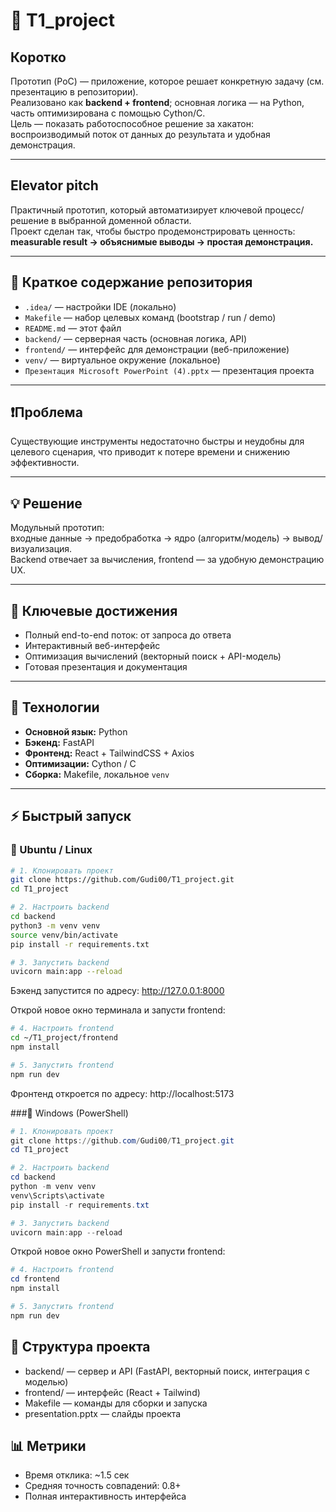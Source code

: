 # 🧠 T1_project

## Коротко
Прототип (PoC) — приложение, которое решает конкретную задачу (см. презентацию в репозитории).  
Реализовано как **backend + frontend**; основная логика — на Python, часть оптимизирована с помощью Cython/C.  
Цель — показать работоспособное решение за хакатон: воспроизводимый поток от данных до результата и удобная демонстрация.

---

## Elevator pitch
Практичный прототип, который автоматизирует ключевой процесс/решение в выбранной доменной области.  
Проект сделан так, чтобы быстро продемонстрировать ценность:  
**measurable result → объяснимые выводы → простая демонстрация.**

---

## 📂 Краткое содержание репозитория
- `.idea/` — настройки IDE (локально)  
- `Makefile` — набор целевых команд (bootstrap / run / demo)  
- `README.md` — этот файл  
- `backend/` — серверная часть (основная логика, API)  
- `frontend/` — интерфейс для демонстрации (веб-приложение)  
- `venv/` — виртуальное окружение (локальное)  
- `Презентация Microsoft PowerPoint (4).pptx` — презентация проекта

---

## ❗️Проблема
Существующие инструменты недостаточно быстры и неудобны для целевого сценария, что приводит к потере времени и снижению эффективности.

---

## 💡 Решение
Модульный прототип:  
входные данные → предобработка → ядро (алгоритм/модель) → вывод/визуализация.  
Backend отвечает за вычисления, frontend — за удобную демонстрацию UX.

---

## 🚀 Ключевые достижения
- Полный end-to-end поток: от запроса до ответа  
- Интерактивный веб-интерфейс  
- Оптимизация вычислений (векторный поиск + API-модель)  
- Готовая презентация и документация  

---

## 🧰 Технологии
- **Основной язык:** Python  
- **Бэкенд:** FastAPI  
- **Фронтенд:** React + TailwindCSS + Axios  
- **Оптимизации:** Cython / C  
- **Сборка:** Makefile, локальное `venv`

---

## ⚡ Быстрый запуск

### 🔹 Ubuntu / Linux

```bash
# 1. Клонировать проект
git clone https://github.com/Gudi00/T1_project.git
cd T1_project

# 2. Настроить backend
cd backend
python3 -m venv venv
source venv/bin/activate
pip install -r requirements.txt

# 3. Запустить backend
uvicorn main:app --reload
```
Бэкенд запустится по адресу: http://127.0.0.1:8000

Открой новое окно терминала и запусти frontend:
```bash
# 4. Настроить frontend
cd ~/T1_project/frontend
npm install

# 5. Запустить frontend
npm run dev
```
Фронтенд откроется по адресу: http://localhost:5173

###🔹 Windows (PowerShell)
```powershell
# 1. Клонировать проект
git clone https://github.com/Gudi00/T1_project.git
cd T1_project

# 2. Настроить backend
cd backend
python -m venv venv
venv\Scripts\activate
pip install -r requirements.txt

# 3. Запустить backend
uvicorn main:app --reload
```
Открой новое окно PowerShell и запусти frontend:
```powershell
# 4. Настроить frontend
cd frontend
npm install

# 5. Запустить frontend
npm run dev
```

## 🧭 Структура проекта

- backend/ — сервер и API (FastAPI, векторный поиск, интеграция с моделью)
- frontend/ — интерфейс (React + Tailwind)
- Makefile — команды для сборки и запуска
- presentation.pptx — слайды проекта

## 📊 Метрики

- Время отклика: ~1.5 сек
- Средняя точность совпадений: 0.8+
- Полная интерактивность интерфейса
